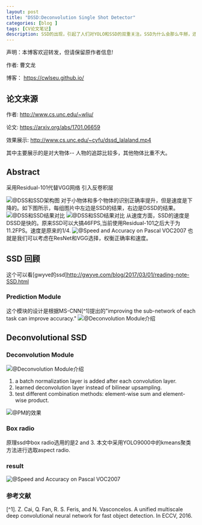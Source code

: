 ```yaml
---
layout: post
title: "DSSD:Deconvolution Single Shot Detector"
categories: [blog ]
tags: [CV论文笔记]
description: SSD的出现，引起了人们对YOLO和SSD的双重关注。SSD为什么会那么牛掰，还没有搞清楚SSD的数据增强，DSSD就来了
---
```


声明：本博客欢迎转发，但请保留原作者信息!

作者: 曹文龙

博客： <https://cwlseu.github.io/>

## 论文来源
作者: http://www.cs.unc.edu/~wliu/

论文: <https://arxiv.org/abs/1701.06659>

效果展示: <http://www.cs.unc.edu/~cyfu/dssd_lalaland.mp4>

其中主要展示的是对大物体-- 人物的追踪比较多，其他物体比重不大。

## Abstract
采用Residual-101代替VGG网络
引入反卷积层

![@DSS和SSD架构图](https://github.com/cwlseu/cwlseu.github.io/tree/master/images/ssd/DSSD.png)
对于小物体和多个物体的识别正确率提升，但是速度是下降的。如下图所示，每组图片中左边是SSD的结果，右边是DSSD的结果。
![@DSS和SSD结果对比](https://github.com/cwlseu/cwlseu.github.io/tree/master/images/ssd/a.png)
![@DSS和SSD结果对比](https://github.com/cwlseu/cwlseu.github.io/tree/master/images/ssd/b.png)
从速度方面，SSD的速度是DSSD是快的。原来SSD可以大搞46FPS,当前使用Residual-101之后大于为11.2FPS。速度是原来的1/4.
![@Speed and Accuracy on Pascal VOC2007](https://github.com/cwlseu/cwlseu.github.io/tree/master/images/ssd/speed-accuracy-1.png)
也就是我们可以考虑在ResNet和VGG选择，权衡正确率和速度。

## SSD 回顾
这个可以看[gwyve的ssd]<http://gwyve.com/blog/2017/03/01/reading-note-SSD.html>
### Prediction Module
这个模块的设计是根据MS-CNN[^1]提出的"improving the sub-network of each task can improve accuracy."
![@Deconvolution Module介绍](https://github.com/cwlseu/cwlseu.github.io/tree/master/images/ssd/predictionmodule.png)

## Deconvolutional SSD

### Deconvolution Module
![@Deconvolution Module介绍](https://github.com/cwlseu/cwlseu.github.io/tree/master/images/ssd/deconv.png)

1. a batch normalization layer is added after each convolution
layer. 
2. learned deconvolution layer instead of bilinear upsampling. 
3. test different combination methods: element-wise sum and element-wise product. 

![@PM的效果](https://github.com/cwlseu/cwlseu.github.io/tree/master/images/ssd/PM.png)

### Box radio
原理ssd中box radio选用的是2 and 3. 本文中采用YOLO9000中的kmeans聚类方法进行选取aspect radio.


### result

![@Speed and Accuracy on Pascal VOC2007](https://github.com/cwlseu/cwlseu.github.io/tree/master/images/ssd/speed-accuracy-1.png)


### 参考文献

[^1]. Z. Cai, Q. Fan, R. S. Feris, and N. Vasconcelos. A unified multiscale deep convolutional neural network for fast object detection. In ECCV, 2016.